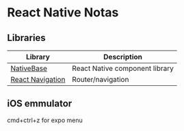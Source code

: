 # React Native Notas

## Libraries

| Library                                                                                                   | Description                    |
|-----------------------------------------------------------------------------------------------------------|--------------------------------|
| [NativeBase](https://docs.nativebase.io/?utm_source=HomePage&utm_medium=header&utm_campaign=NativeBase_3) | React Native component library |
| [React Navigation](https://reactnavigation.org/docs/getting-started)                                      | Router/navigation              |

## iOS emmulator

cmd+ctrl+z for expo menu